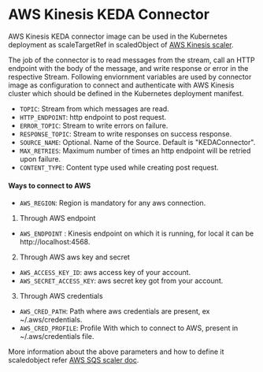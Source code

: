 # AWS Kinesis KEDA Connector

AWS Kinesis KEDA connector image can be used in the Kubernetes deployment as scaleTargetRef in scaledObject of [AWS Kinesis scaler](https://keda.sh/docs/1.5/scalers/aws-kinesis/).

The job of the connector is to read messages from the stream, call an HTTP endpoint with the body of the message, and write response or error in the respective Stream. Following enviornment variables are used by connector image as configuration to connect and authenticate with AWS Kinesis cluster which should be defined in the Kubernetes deployment manifest.

- `TOPIC`: Stream from which messages are read.
- `HTTP_ENDPOINT`: http endpoint to post request.
- `ERROR_TOPIC`: Stream to write errors on failure.
- `RESPONSE_TOPIC`: Stream to write responses on success response.
- `SOURCE_NAME`: Optional. Name of the Source. Default is "KEDAConnector".
- `MAX_RETRIES`: Maximum number of times an http endpoint will be retried upon failure.
- `CONTENT_TYPE`: Content type used while creating post request.

#### Ways to connect to AWS
- `AWS_REGION`: Region is mandatory for any aws connection.
  
1) Through AWS endpoint  
- `AWS_ENDPOINT` : Kinesis endpoint on which it is running, for local it can be http://localhost:4568.  

2) Through AWS aws key and secret
- `AWS_ACCESS_KEY_ID`: aws access key of your account.
- `AWS_SECRET_ACCESS_KEY`: aws secret key got from your account.  

3) Through AWS credentials
- `AWS_CRED_PATH`: Path where aws credentials are present, ex ~/.aws/credentials.
- `AWS_CRED_PROFILE`: Profile With which to connect to AWS, present in  ~/.aws/credentials file.


More information about the above parameters and how to define it scaledobject refer [AWS SQS scaler doc](https://keda.sh/docs/1.5/scalers/aws-sqs/).
